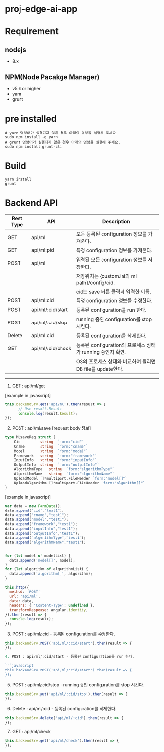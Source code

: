# proj-edge-ai-app

# Requirement
## nodejs
- 8.x
## NPM(Node Pacakge Manager)
- v5.6 or higher
- yarn
- grunt

# pre installed
```
# yarn 명령어가 실행되지 않은 경우 아래의 명령을 실행해 주세요.
sudo npm install -g yarn
# grunt 명령어가 실행되지 않은 경우 아래의 명령을 실행해 주세요.
sudo npm install grunt-cli
```

# Build
```
yarn install
grunt
```

# Backend API

|Rest Type | API                    | Description                                                     |
|----------|------------------------|-----------------------------------------------------------------|
| GET      | api/ml                 |모든 등록된 configuration 정보를 가져온다.                              |
| GET      | api/ml:pid             |특정 configuration 정보를 가져온다.                                   |
| POST     | api/ml                 |입력된 모든 configuration 정보를 저장한다.                              |
|          |                        |저장위치는 {custom.ini의 ml path}/config/cid.                        |
|          |                        |cid는 save 버튼 클릭시 입력한 이름.                                     |
| POST     | api/ml:cid             |특정 configuration 정보를 수정한다.                                    |
| POST     | api/ml/:cid/start      |등록된 configuration를 run 한다.                                     |
| POST     | api/ml/:cid/stop       |running 중인 configuration를 stop 시킨다.                            |
| Delete   | api/ml:cid             |등록된 configuration를 삭제한다.                                      |
| GET      | api/ml/:cid/check      |등록된 configuration의 프로세스 상태가 running 중인지 확인.                |
|          |                        |OS의 프로세스 상태와 비교하여 틀리면 DB file를 update한다.                  |
--------------------------------------------------------------------------------------------------------

1. GET : api/ml/get

[example in javascript]
```javascript
this.backendSrv.get('api/ml').then(result => {
      // Use result.Result
      console.log(result.Result);
});
```

2. POST : api/ml/save
[request body 정보]
```go
type MLsaveReq struct {
	Cid         string  `form:"cid"`
	Cname       string  `form:"cname"`
	Model       string  `form:"model"`
	Framework   string  `form:"framework"`
	InputInfo   string  `form:"inputInfo"`
	OutputInfo  string  `form:"outputInfo"`
	AlgorithmType   string  `form:"algorithmType"`
	AlgorithmName   string  `form:"algorithmName"`
	UploadModel []*multipart.FileHeader `form:"model[]"`
	UploadAlgorithm []*multipart.FileHeader `form:"algorithm[]"`
}
```
[example in javascript]
```javascript
var data = new FormData();
data.append("cid","test1");
data.append("cname","test1");
data.append("model","test1");
data.append("framework","test1");
data.append("inputInfo","test1");
data.append("outputInfo","test1");
data.append("algorithmType","test1");
data.append("algorithmName","test1");


for (let model of modelList) {
  data.append('model[]', model);
}
for (let algorithm of algorithmList) {
  data.append('algorithm[]', algorithm);
}

this.http({
  method: 'POST',
  url: 'api/ml',
  data: data,
  headers: { 'Content-Type': undefined },
  transformResponse: angular.identity,
}).then(result => {
  console.log(result);
});
```
3. POST : api/ml/:cid - 등록된 configuration를 수정한다. 
```javascript
this.backendSrv.POST('api/ml/:cid/start').then(result => {
});

4. POST : api/ml/:cid/start - 등록된 configuration를 run 한다. 
                                 
```javascript
this.backendSrv.POST('api/ml/:cid/start').then(result => {
});
```

5. POST : api/ml/:cid/stop - running 중인 configuration를 stop 시킨다.

```javascript
this.backendSrv.put('api/ml/:cid/stop').then(result => {
});
```

6. Delete : api/ml/:cid - 등록된 configuration를 삭제한다.
```javascript
this.backendSrv.delete('api/ml/:cid').then(result => {
});
```

7. GET : api/ml/check
```javascript
this.backendSrv.get('api/ml/check').then(result => {
});
```
